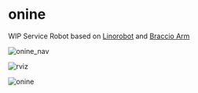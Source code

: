 # onine
WIP Service Robot based on [Linorobot](https://github.com/linorobot/linorobot) and [Braccio Arm](https://github.com/grassjelly/ros_braccio_moveit) 

![onine_nav](https://github.com/grassjelly/onine/blob/master/media/onine_nav.png?raw=true)

![rviz](https://github.com/grassjelly/onine/blob/master/media/rviz.png?raw=true)

![onine](https://github.com/grassjelly/onine/blob/devel/media/onine.jpg?raw=true)
